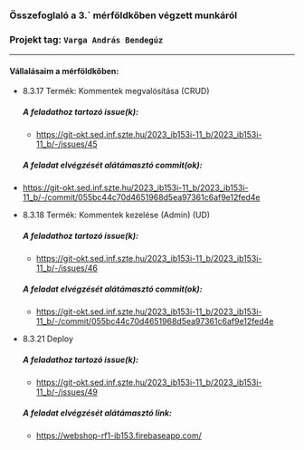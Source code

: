 ### Összefoglaló a 3.` mérföldkőben végzett munkáról

### Projekt tag: `Varga András Bendegúz`

___

#### Vállalásaim a mérföldkőben: 

 - 8.3.17 Termék: Kommentek megvalósítása (CRUD)

    ##### A feladathoz tartozó issue(k):

     - https://git-okt.sed.inf.szte.hu/2023_ib153i-11_b/2023_ib153i-11_b/-/issues/45

    ##### A feladat elvégzését alátámasztó commit(ok):

 - https://git-okt.sed.inf.szte.hu/2023_ib153i-11_b/2023_ib153i-11_b/-/commit/055bc44c70d4651968d5ea97361c6af9e12fed4e


 - 8.3.18 Termék: Kommentek kezelése (Admin) (UD)

    ##### A feladathoz tartozó issue(k):

     - https://git-okt.sed.inf.szte.hu/2023_ib153i-11_b/2023_ib153i-11_b/-/issues/46

    ##### A feladat elvégzését alátámasztó commit(ok):

     - https://git-okt.sed.inf.szte.hu/2023_ib153i-11_b/2023_ib153i-11_b/-/commit/055bc44c70d4651968d5ea97361c6af9e12fed4e


- 8.3.21 Deploy

    ##### A feladathoz tartozó issue(k):

     - https://git-okt.sed.inf.szte.hu/2023_ib153i-11_b/2023_ib153i-11_b/-/issues/49

    ##### A feladat elvégzését alátámasztó link:

     - https://webshop-rf1-ib153.firebaseapp.com/